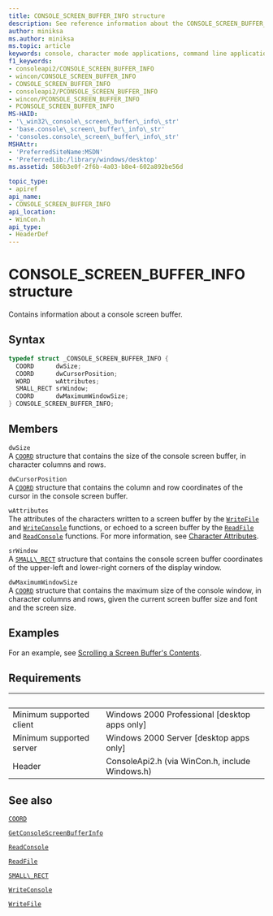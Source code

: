 ```yaml
---
title: CONSOLE_SCREEN_BUFFER_INFO structure
description: See reference information about the CONSOLE_SCREEN_BUFFER_INFO structure, which contains information about a console screen buffer.
author: miniksa
ms.author: miniksa
ms.topic: article
keywords: console, character mode applications, command line applications, terminal applications, console api
f1_keywords: 
- consoleapi2/CONSOLE_SCREEN_BUFFER_INFO
- wincon/CONSOLE_SCREEN_BUFFER_INFO
- CONSOLE_SCREEN_BUFFER_INFO
- consoleapi2/PCONSOLE_SCREEN_BUFFER_INFO
- wincon/PCONSOLE_SCREEN_BUFFER_INFO
- PCONSOLE_SCREEN_BUFFER_INFO
MS-HAID:
- '\_win32\_console\_screen\_buffer\_info\_str'
- 'base.console\_screen\_buffer\_info\_str'
- 'consoles.console\_screen\_buffer\_info\_str'
MSHAttr:
- 'PreferredSiteName:MSDN'
- 'PreferredLib:/library/windows/desktop'
ms.assetid: 586b3e0f-2f6b-4a03-b8e4-602a892be56d

topic_type:
- apiref
api_name:
- CONSOLE_SCREEN_BUFFER_INFO
api_location:
- WinCon.h
api_type:
- HeaderDef
---
```


# CONSOLE\_SCREEN\_BUFFER\_INFO structure

Contains information about a console screen buffer.

## Syntax

```C
typedef struct _CONSOLE_SCREEN_BUFFER_INFO {
  COORD      dwSize;
  COORD      dwCursorPosition;
  WORD       wAttributes;
  SMALL_RECT srWindow;
  COORD      dwMaximumWindowSize;
} CONSOLE_SCREEN_BUFFER_INFO;
```

## Members

`dwSize`  
A [`COORD`](coord-str.md) structure that contains the size of the console screen buffer, in character columns and rows.

`dwCursorPosition`  
A [`COORD`](coord-str.md) structure that contains the column and row coordinates of the cursor in the console screen buffer.

`wAttributes`  
The attributes of the characters written to a screen buffer by the [`WriteFile`](https://msdn.microsoft.com/library/windows/desktop/aa365747) and [`WriteConsole`](writeconsole.md) functions, or echoed to a screen buffer by the [`ReadFile`](https://msdn.microsoft.com/library/windows/desktop/aa365467) and [`ReadConsole`](readconsole.md) functions. For more information, see [Character Attributes](console-screen-buffers.md#character-attributes).

`srWindow`  
A [`SMALL\_RECT`](small-rect-str.md) structure that contains the console screen buffer coordinates of the upper-left and lower-right corners of the display window.

`dwMaximumWindowSize`  
A [`COORD`](coord-str.md) structure that contains the maximum size of the console window, in character columns and rows, given the current screen buffer size and font and the screen size.

## Examples

For an example, see [Scrolling a Screen Buffer's Contents](scrolling-a-screen-buffer-s-contents.md).

## Requirements

| &nbsp; | &nbsp; |
|-|-|
| Minimum supported client | Windows 2000 Professional \[desktop apps only\] |
| Minimum supported server | Windows 2000 Server \[desktop apps only\] |
| Header | ConsoleApi2.h (via WinCon.h, include Windows.h) |

## See also

[`COORD`](coord-str.md)

[`GetConsoleScreenBufferInfo`](getconsolescreenbufferinfo.md)

[`ReadConsole`](readconsole.md)

[`ReadFile`](https://msdn.microsoft.com/library/windows/desktop/aa365467)

[`SMALL\_RECT`](small-rect-str.md)

[`WriteConsole`](writeconsole.md)

[`WriteFile`](https://msdn.microsoft.com/library/windows/desktop/aa365747)
